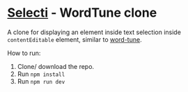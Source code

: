 # [Selecti](https://selecti.vercel.app/) - WordTune clone

A clone for displaying an element inside text selection inside `contentEditable` element, similar to [word-tune](https://app.wordtune.com).

How to run:

1. Clone/ download the repo.
2. Run `npm install`
3. Run `npm run dev`
